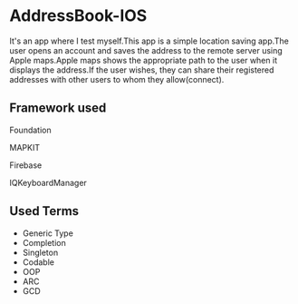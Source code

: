 # AddressBook-IOS

It's an app where I test myself.This app is a simple location saving app.The user opens an account and saves the address to the remote server using Apple maps.Apple maps shows the appropriate path to the user when it displays the address.If the user wishes, they can share their registered addresses with other users to whom they allow(connect).

## Framework used

Foundation

MAPKIT

Firebase

IQKeyboardManager

## Used Terms

* Generic Type
* Completion
* Singleton
* Codable
* OOP
* ARC
* GCD


